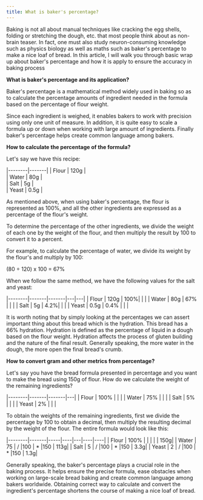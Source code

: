 ```yaml
---
title: What is baker's percentage?
---
```


Baking is not all about manual techniques like cracking the egg shells, folding or stretching the dough, etc. that most people think about as non-brain teaser. In fact, one must also study neuron-consuming knowledge such as physics biology as well as maths such as baker's percentage to make a nice loaf of bread. In this article, I will walk you through basic wrap up about baker's percentage and how it is apply to ensure the accuracy in baking process

<b> What is baker's percentage and its application? </b>

Baker's percentage is a mathematical method widely used in baking so as to calculate the percentage amounts of ingredient needed in the formula based on the percentage of flour weight.

Since each ingredient is weighed, it enables bakers to work with precision using only one unit of measure. In addition, it is quite easy to scale a formula up or down when working with large amount of ingredients. Finally baker's percentage helps create common language among bakers.

<b> How to calculate the percentage of the formula? </b>

Let's say we have this recipe:

|--------|-------|
|  Flour | 120g  |  
|  Water | 80g   |   
|  Salt  | 5g    |   
|  Yeast | 0.5g  |   

As mentioned above, when using baker's percentage, the flour is represented as 100%, and all the other ingredients are expressed as a percentage of the flour's weight.

To determine the percentage of the other ingredients, we divide the weight of each one by the weight of the flour, and then multiply the result by 100 to convert it to a percent.

For example, to calculate the percentage of water, we divide its weight by the flour's and multiply by 100:

(80 ÷ 120) x 100 = 67%

When we follow the same method, we have the following values for the salt and yeast:

|--------|-------|-------|---|---|
| Flour  |  120g |   100%|   |   |
| Water  |  80g  |   67% |   |   |
| Salt   |  5g   |   4.2%|   |   |
| Yeast  | 0.5g  |  0.4% |   |   |

It is worth noting that by simply looking at the percentages we can assert important thing about this bread which is the hydration. This bread has a 66% hydration. Hydration is defined as the percentage of liquid in a dough based on the flour weight. Hydration affects the process of gluten building and the nature of the final result. Generally speaking, the more water in the dough, the more open the final bread's crumb.

<b> How to convert gram and other metrics from percentage? </b>

Let's say you have the bread formula presented in percentage and you want to make the bread using 150g of flour. How do we calculate the weight of the remaining ingredients?

|--------|-------|-------|---|
| Flour  |  100% |       |   |
| Water  |  75%  |       |   |
| Salt   |  5%   |       |   |
| Yeast  |  2%   |       |   |

To obtain the weights of the remaining ingredients, first we divide the percentage by 100 to obtain a decimal, then multiply the resulting decimal by the weight of the flour. The entire formula would look like this:

|--------|-------|-----|----|---|----|----|
| Flour  |  100% |     |    |   |    | 150g|
| Water  |  75   |  /  |100 | * |150 | 113g|
| Salt   |  5    |  /  |100 | * |150 | 3.3g|
| Yeast  |  2    |  /  |100 | * |150 | 1.3g|


Generally speaking, the baker's percentage plays a crucial role in the baking process. It helps ensure the precise formula, ease obstacles when working on large-scale bread baking and create common language among bakers worldwide. Obtaining correct way to calculate and convert the ingredient's percentage shortens the course of making a nice loaf of bread.
